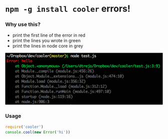 # `npm -g install cooler` errors!

### Why use this?

- print the first line of the error in red
- print the lines you wrote in green
- print the lines in node core in grey


![picture of cooler in action](screenshot.png)

### Usage

```js
require('cooler')
console.cool(new Error('hi'))
```
